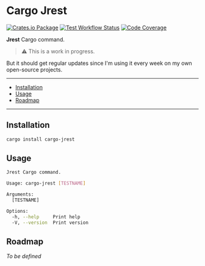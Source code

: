 # Cargo Jrest

[![Crates.io Package](https://img.shields.io/crates/v/cargo-jrest?style=for-the-badge)](https://crates.io/crates/cargo-jrest)
[![Test Workflow Status](https://img.shields.io/github/actions/workflow/status/ivangabriele/jrest/test.yml?label=CI&style=for-the-badge)](https://github.com/ivangabriele/jrest/actions?query=branch%3Amain+workflow%3ATest++)
[![Code Coverage](https://img.shields.io/codecov/c/github/ivangabriele/jrest/main?label=Cov&style=for-the-badge)](https://app.codecov.io/github/ivangabriele/jrest)

**Jrest** Cargo command.

> ⚠️ This is a work in progress.
 
But it should get regular updates since I'm using it every week on my own open-source projects.

---

- [Installation](#installation)
- [Usage](#usage)
- [Roadmap](#roadmap)

---

## Installation

```sh
cargo install cargo-jrest
```

## Usage

```sh
Jrest Cargo command.

Usage: cargo-jrest [TESTNAME]

Arguments:
  [TESTNAME]  

Options:
  -h, --help     Print help
  -V, --version  Print version
```

## Roadmap

_To be defined_
